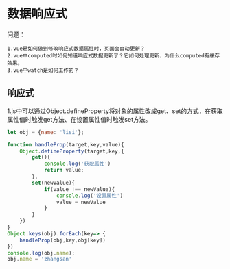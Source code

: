 # 数据响应式
问题：

    1.vue是如何做到修改响应式数据属性时，页面会自动更新？
    2.vue中computed时如何知道响应式数据更新了？它如何处理更新、为什么computed有缓存效果。
    3.vue中watch是如何工作的？
## 响应式
1.js中可以通过Object.defineProperty将对象的属性改成get、set的方式，在获取属性值时触发get方法、在设置属性值时触发set方法。
```js
let obj = {name: 'lisi'};

function handleProp(target,key,value){
    Object.defineProperty(target,key,{
        get(){
            console.log('获取属性')
            return value;
        },
        set(newValue){
            if(value !== newValue){
                console.log('设置属性')
                value = newValue
            }
        }
    })
}
Object.keys(obj).forEach(key=> {
    handleProp(obj,key,obj[key])
})
console.log(obj.name);
obj.name = 'zhangsan'

```
